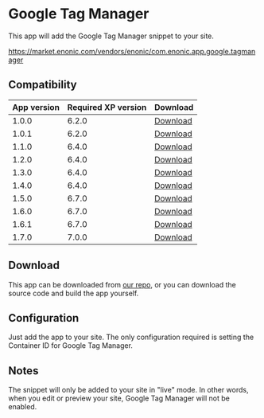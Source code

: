 # Google Tag Manager

This app will add the Google Tag Manager snippet to your site.

https://market.enonic.com/vendors/enonic/com.enonic.app.google.tagmanager

## Compatibility

| App version | Required XP version | Download |
| ----------- | ------------------- | -------- |
| 1.0.0 | 6.2.0 | [Download](http://repo.enonic.com/artifactory/public/com/enonic/app/google.tagmanager/1.0.0/google.tagmanager-1.0.0.jar) |
| 1.0.1 | 6.2.0 | [Download](http://repo.enonic.com/artifactory/public/com/enonic/app/google.tagmanager/1.0.1/google.tagmanager-1.0.1.jar) |
| 1.1.0 | 6.4.0 | [Download](http://repo.enonic.com/artifactory/public/com/enonic/app/google.tagmanager/1.1.0/google.tagmanager-1.1.0.jar) |
| 1.2.0 | 6.4.0 | [Download](http://repo.enonic.com/artifactory/public/com/enonic/app/google.tagmanager/1.2.0/google.tagmanager-1.2.0.jar) |
| 1.3.0 | 6.4.0 | [Download](http://repo.enonic.com/artifactory/public/com/enonic/app/google.tagmanager/1.3.0/google.tagmanager-1.3.0.jar) |
| 1.4.0 | 6.4.0 | [Download](http://repo.enonic.com/artifactory/public/com/enonic/app/google.tagmanager/1.4.0/google.tagmanager-1.4.0.jar) |
| 1.5.0 | 6.7.0 | [Download](http://repo.enonic.com/artifactory/public/com/enonic/app/google.tagmanager/1.5.0/google.tagmanager-1.5.0.jar) |
| 1.6.0 | 6.7.0 | [Download](http://repo.enonic.com/artifactory/public/com/enonic/app/google.tagmanager/1.6.0/google.tagmanager-1.6.0.jar) |
| 1.6.1 | 6.7.0 | [Download](http://repo.enonic.com/artifactory/public/com/enonic/app/google.tagmanager/1.6.1/google.tagmanager-1.6.1.jar) |
| 1.7.0 | 7.0.0 | [Download](http://repo.enonic.com/artifactory/public/com/enonic/app/google.tagmanager/1.7.0/google.tagmanager-1.7.0.jar) |

## Download

This app can be downloaded from [our repo](http://repo.enonic.com/public/com/enonic/app/google.tagmanager/), or you can download the source code and build the app yourself.

## Configuration

Just add the app to your site. The only configuration required is setting the Container ID for Google Tag Manager.

## Notes

The snippet will only be added to your site in "live" mode. In other words, when you edit or preview your site, Google Tag Manager will not be enabled.